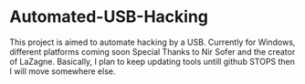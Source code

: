 # Automated-USB-Hacking
This project is aimed to automate hacking by a USB. Currently for Windows, different platforms coming soon
Special Thanks to Nir Sofer and the creator of LaZagne.
Basically, I plan to keep updating tools untill github STOPS then I will move somewhere else.
